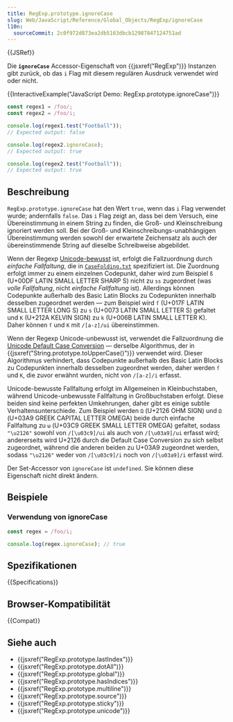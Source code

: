 ```yaml
---
title: RegExp.prototype.ignoreCase
slug: Web/JavaScript/Reference/Global_Objects/RegExp/ignoreCase
l10n:
  sourceCommit: 2c0f972d873ea2db5163dbcb12987847124751ad
---
```


{{JSRef}}

Die **`ignoreCase`** Accessor-Eigenschaft von {{jsxref("RegExp")}} Instanzen gibt zurück, ob das `i` Flag mit diesem regulären Ausdruck verwendet wird oder nicht.

{{InteractiveExample("JavaScript Demo: RegExp.prototype.ignoreCase")}}

```js interactive-example
const regex1 = /foo/;
const regex2 = /foo/i;

console.log(regex1.test("Football"));
// Expected output: false

console.log(regex2.ignoreCase);
// Expected output: true

console.log(regex2.test("Football"));
// Expected output: true
```

## Beschreibung

`RegExp.prototype.ignoreCase` hat den Wert `true`, wenn das `i` Flag verwendet wurde; andernfalls `false`. Das `i` Flag zeigt an, dass bei dem Versuch, eine Übereinstimmung in einem String zu finden, die Groß- und Kleinschreibung ignoriert werden soll. Bei der Groß- und Kleinschreibungs-unabhängigen Übereinstimmung werden sowohl der erwartete Zeichensatz als auch der übereinstimmende String auf dieselbe Schreibweise abgebildet.

Wenn der Regexp [Unicode-bewusst](/de/docs/Web/JavaScript/Reference/Global_Objects/RegExp/unicode#unicode-aware_mode) ist, erfolgt die Fallzuordnung durch _einfache Fallfaltung_, die in [`CaseFolding.txt`](https://unicode.org/Public/UCD/latest/ucd/CaseFolding.txt) spezifiziert ist. Die Zuordnung erfolgt immer zu einem einzelnen Codepunkt, daher wird zum Beispiel `ß` (U+00DF LATIN SMALL LETTER SHARP S) nicht zu `ss` zugeordnet (was _volle Fallfaltung_, nicht _einfache Fallfaltung_ ist). Allerdings können Codepunkte außerhalb des Basic Latin Blocks zu Codepunkten innerhalb desselben zugeordnet werden — zum Beispiel wird `ſ` (U+017F LATIN SMALL LETTER LONG S) zu `s` (U+0073 LATIN SMALL LETTER S) gefaltet und `K` (U+212A KELVIN SIGN) zu `k` (U+006B LATIN SMALL LETTER K). Daher können `ſ` und `K` mit `/[a-z]/ui` übereinstimmen.

Wenn der Regexp Unicode-unbewusst ist, verwendet die Fallzuordnung die [Unicode Default Case Conversion](https://unicode-org.github.io/icu/userguide/transforms/casemappings.html) — derselbe Algorithmus, der in {{jsxref("String.prototype.toUpperCase()")}} verwendet wird. Dieser Algorithmus verhindert, dass Codepunkte außerhalb des Basic Latin Blocks zu Codepunkten innerhalb desselben zugeordnet werden, daher werden `ſ` und `K`, die zuvor erwähnt wurden, nicht von `/[a-z]/i` erfasst.

Unicode-bewusste Fallfaltung erfolgt im Allgemeinen in Kleinbuchstaben, während Unicode-unbewusste Fallfaltung in Großbuchstaben erfolgt. Diese beiden sind keine perfekten Umkehrungen, daher gibt es einige subtile Verhaltensunterschiede. Zum Beispiel werden `Ω` (U+2126 OHM SIGN) und `Ω` (U+03A9 GREEK CAPITAL LETTER OMEGA) beide durch einfache Fallfaltung zu `ω` (U+03C9 GREEK SMALL LETTER OMEGA) gefaltet, sodass `"\u2126"` sowohl von `/[\u03c9]/ui` als auch von `/[\u03a9]/ui` erfasst wird; andererseits wird U+2126 durch die Default Case Conversion zu sich selbst zugeordnet, während die anderen beiden zu U+03A9 zugeordnet werden, sodass `"\u2126"` weder von `/[\u03c9]/i` noch von `/[\u03a9]/i` erfasst wird.

Der Set-Accessor von `ignoreCase` ist `undefined`. Sie können diese Eigenschaft nicht direkt ändern.

## Beispiele

### Verwendung von ignoreCase

```js
const regex = /foo/i;

console.log(regex.ignoreCase); // true
```

## Spezifikationen

{{Specifications}}

## Browser-Kompatibilität

{{Compat}}

## Siehe auch

- {{jsxref("RegExp.prototype.lastIndex")}}
- {{jsxref("RegExp.prototype.dotAll")}}
- {{jsxref("RegExp.prototype.global")}}
- {{jsxref("RegExp.prototype.hasIndices")}}
- {{jsxref("RegExp.prototype.multiline")}}
- {{jsxref("RegExp.prototype.source")}}
- {{jsxref("RegExp.prototype.sticky")}}
- {{jsxref("RegExp.prototype.unicode")}}
